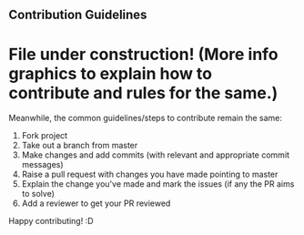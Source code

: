## Contribution Guidelines

# File under construction! (More info graphics to explain how to contribute and rules for the same.)

Meanwhile, the common guidelines/steps to contribute remain the same: 
1. Fork project
2. Take out a branch from master
3. Make changes and add commits (with relevant and appropriate commit messages)
4. Raise a pull request with changes you have made pointing to master
5. Explain the change you've made and mark the issues (if any the PR aims to solve)
6. Add a reviewer to get your PR reviewed


Happy contributing! :D 
